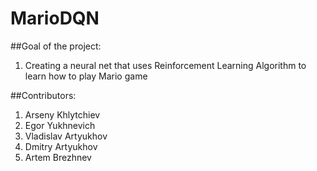 # MarioDQN
##Goal of the project:
1) Creating a neural net that uses Reinforcement Learning Algorithm to learn how to play Mario game

##Contributors:
1) Arseny Khlytchiev
2) Egor Yukhnevich
3) Vladislav Artyukhov
4) Dmitry Artyukhov
5) Artem Brezhnev